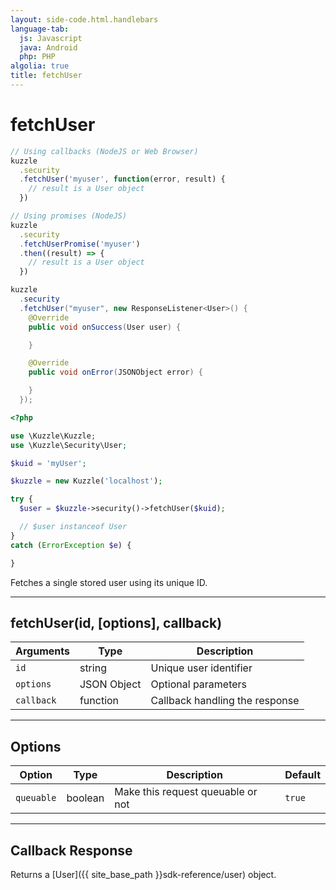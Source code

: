```yaml
---
layout: side-code.html.handlebars
language-tab:
  js: Javascript
  java: Android
  php: PHP
algolia: true
title: fetchUser
---
```


# fetchUser

```js
// Using callbacks (NodeJS or Web Browser)
kuzzle
  .security
  .fetchUser('myuser', function(error, result) {
    // result is a User object
  })

// Using promises (NodeJS)
kuzzle
  .security
  .fetchUserPromise('myuser')
  .then((result) => {
    // result is a User object
  })
```

```java
kuzzle
  .security
  .fetchUser("myuser", new ResponseListener<User>() {
    @Override
    public void onSuccess(User user) {

    }

    @Override
    public void onError(JSONObject error) {

    }
  });
```

```php
<?php

use \Kuzzle\Kuzzle;
use \Kuzzle\Security\User;

$kuid = 'myUser';

$kuzzle = new Kuzzle('localhost');

try {
  $user = $kuzzle->security()->fetchUser($kuid);

  // $user instanceof User
}
catch (ErrorException $e) {

}
```

Fetches a single stored user using its unique ID.

---

## fetchUser(id, [options], callback)

| Arguments | Type | Description |
|---------------|---------|----------------------------------------|
| ``id`` | string | Unique user identifier |
| ``options`` | JSON Object | Optional parameters |
| ``callback`` | function | Callback handling the response |

---

## Options

| Option | Type | Description | Default |
|---------------|---------|----------------------------------------|---------|
| ``queuable`` | boolean | Make this request queuable or not  | ``true`` |

---

## Callback Response

Returns a [User]({{ site_base_path }}sdk-reference/user) object.
